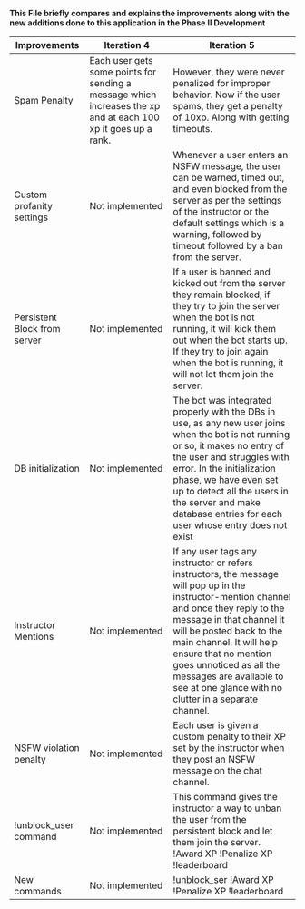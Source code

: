 **This File briefly compares and explains the improvements along with the new additions done to this application in the Phase II Development**

| Improvements                 | Iteration 4                                                                                                   | Iteration 5                                                                                                                                                                                                                                                                                                                                                      |
| ---------------------------- | ------------------------------------------------------------------------------------------------------------- | ---------------------------------------------------------------------------------------------------------------------------------------------------------------------------------------------------------------------------------------------------------------------------------------------------------------------------------------------------------------- |
| Spam Penalty                 | Each user gets some points for sending a message which increases the xp and at each 100 xp it goes up a rank. | However, they were never penalized for improper behavior. Now if the user spams, they get a penalty of 10xp. Along with getting timeouts.                                                                                                                                                                                                                        |
| Custom profanity settings    | Not implemented                                                                                               | Whenever a user enters an NSFW message, the user can be warned, timed out, and even blocked from the server as per the settings of the instructor or the default settings which is a warning, followed by timeout followed by a ban from the server.                                                                                                             |
| Persistent Block from server | Not implemented                                                                                               | If a user is banned and kicked out from the server they remain blocked, if they try to join the server when the bot is not running, it will kick them out when the bot starts up. If they try to join again when the bot is running, it will not let them join the server.                                                                                       |
| DB initialization            | Not implemented                                                                                               | The bot was integrated properly with the DBs in use, as any new user joins when the bot is not running or so, it makes no entry of the user and struggles with error. In the initialization phase, we have even set up to detect all the users in the server and make database entries for each user whose entry does not exist                                  |
| Instructor Mentions          | Not implemented                                                                                               | If any user tags any instructor or refers instructors, the message will pop up in the instructor-mention channel and once they reply to the message in that channel it will be posted back to the main channel. It will help ensure that no mention goes unnoticed as all the messages are available to see at one glance with no clutter in a separate channel. |
| NSFW violation penalty       | Not implemented                                                                                               | Each user is given a custom penalty to their XP set by the instructor when they post an NSFW message on the chat channel.                                                                                                                                                                                                                                        |
| !unblock_user command        | Not implemented                                                                                               | This command gives the instructor a way to unban the user from the persistent block and let them join the server. !Award XP !Penalize XP !leaderboard                                                                                                                                                                                                            |
| New commands                 | Not implemented                                                                                               | !unblock_ser !Award XP !Penalize XP !leaderboard                                                                                                                                                                                                                                                                                                                 |
